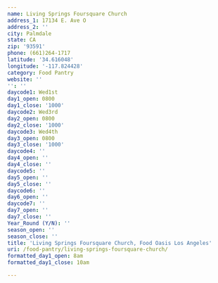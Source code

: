 ```yaml
---
name: Living Springs Foursquare Church
address_1: 17134 E. Ave O
address_2: ''
city: Palmdale
state: CA
zip: '93591'
phone: (661)264-1717
latitude: '34.616048'
longitude: '-117.824428'
category: Food Pantry
website: ''
'': ''
daycode1: Wed1st
day1_open: 0800
day1_close: '1000'
daycode2: Wed3rd
day2_open: 0800
day2_close: '1000'
daycode3: Wed4th
day3_open: 0800
day3_close: '1000'
daycode4: ''
day4_open: ''
day4_close: ''
daycode5: ''
day5_open: ''
day5_close: ''
daycode6: ''
day6_open: ''
daycode7: ''
day7_open: ''
day7_close: ''
Year_Round (Y/N): ''
season_open: ''
season_close: ''
title: 'Living Springs Foursquare Church, Food Oasis Los Angeles'
uri: /food-pantry/living-springs-foursquare-church/
formatted_day1_open: 8am
formatted_day1_close: 10am

---
```

